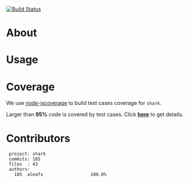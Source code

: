 [![Build Status](https://secure.travis-ci.org/aleafs/shark.png)](http://travis-ci.org/aleafs/shark)

# About #

# Usage #

# Coverage #

We use [node-jscoverage](https://github.com/visionmedia/node-jscoverage) to build test cases coverage for `shark`.

Larger than **95%** code is covered by test cases. Click **[here](http://aleafs.github.com/shark/coverage.html)** to get details.

# Contributors #
```
 project: shark
 commits: 185
 files  : 43
 authors: 
   185	aleafs                  100.0%

```

